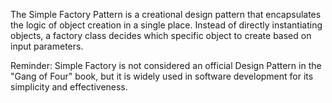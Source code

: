 The Simple Factory Pattern is a creational design pattern that encapsulates the logic of object creation in a single place. 
Instead of directly instantiating objects, a factory class decides which specific object to create based on input parameters.

Reminder: Simple Factory is not considered an official Design Pattern in the "Gang of Four" book, but it is widely used in software development for its simplicity and effectiveness.